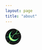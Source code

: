 ```yaml
---
layout: page
title: "about"
---
```

<html>
<head>
<style>
    img { border-radius: 50%; }
</style>
</head>
<body>

<a href="https://github.com/luxetobscura/luxetobscura.github.io"><img src="assets/logo.png" alt="" width="50"/></a>

</body>
</html>